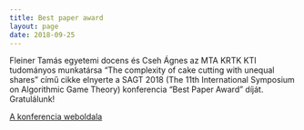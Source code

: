 ```yaml
---
title: Best paper award 
layout: page 
date: 2018-09-25
---
```


Fleiner Tamás egyetemi docens és  Cseh Ágnes az MTA KRTK KTI tudományos munkatársa “The complexity of cake cutting with unequal shares” című cikke elnyerte a SAGT 2018 (The 11th International Symposium on Algorithmic Game Theory) konferencia “Best Paper Award” díját. Gratulálunk!

[A konferencia weboldala](http://aims.sjtu.edu.cn/SAGT_2018/index.html)


